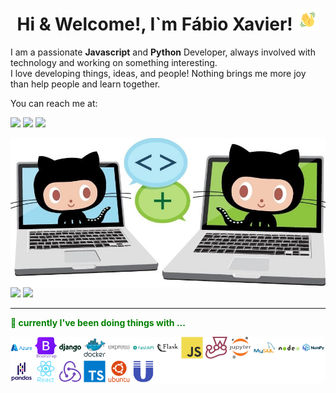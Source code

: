 <div style="text-align: center;">
  <h1>Hi & Welcome!, I`m Fábio Xavier! <img width="35px" src="images/wave.gif"></h1>
</div>

I am a passionate **Javascript** and **Python** Developer, always involved with technology and working on something interesting.  
I love developing things, ideas, and people! Nothing brings me more joy than help people and learn together.  
  
You can reach me at:

<a href = "mailto:fabio.xavier@live.com"><img src="https://img.shields.io/badge/-Email-%23333?style=for-the-badge&logo=microsoft-outlook&logoColor=white" target="_blank"/></a>
<a href="https://www.linkedin.com/in/fabionxavier/" target="_blank"><img src="https://img.shields.io/badge/-LinkedIn-%230077B5?style=for-the-badge&logo=linkedin&logoColor=white" target="_blank"/></a>
<a href="https://ondion.github.io/Portfolio/" target="_blank"><img src="https://img.shields.io/badge/-PORTFOLIO-%230077B5?style=for-the-badge&logo=github&color=yellow" target="_blank"/></a>


<img style="display: block;" width="750px" src="images/octocat.jpg" />
<div style="display: inline-block;">
  <img width="340px" src="https://github-readme-stats.vercel.app/api/top-langs/?username=Ondion&layout=compact" />
  <img width="408px" src="https://github-readme-stats.vercel.app/api?username=Ondion&show_icons=true" />
<div>

<hr>
<p style="color: green;"><strong>🔭 currently I've been doing things with ...</strong></p>
<div style="background: white; border-radius: 15px;">
  <img width="35px" src="images/azure-original-wordmark.svg" alt="azure icon"/>
  <img width="35px" src="images/bootstrap-original-wordmark.svg" alt="bootstrap icon"/>
  <img width="35px" src="images/django-plain-wordmark.svg" alt="django icon"/>
  <img width="35px" src="images/docker-original-wordmark.svg" alt="docker icon"/>
  <img width="35px" src="images/express-original-wordmark.svg" alt="express icon"/>
  <img width="35px" src="images/fastapi-original-wordmark.svg" alt="fastapi icon"/>
  <img width="35px" src="images/flask-original-wordmark.svg" alt="flask icon"/>
  <img width="35px" src="images/javascript-original.svg" alt="javascript icon"/>
  <img width="35px" src="images/jest-plain.svg" alt="jest icon"/>
  <img width="35px" src="images/jupyter-original-wordmark.svg" alt="jupyter icon"/>
  <img width="35px" src="images/mysql-original-wordmark.svg" alt="mysql icon"/>
  <img width="35px" src="images/nodejs-original-wordmark.svg" alt="nodejs icon"/>
  <img width="35px" src="images/numpy-original-wordmark.svg" alt="numpy icon"/>
  <img width="35px" src="images/pandas-original-wordmark.svg" alt="pandas icon"/>
  <img width="35px" src="images/react-original-wordmark.svg" alt="react icon"/>
  <img width="35px" src="images/redux-original.svg" alt="redux icon"/>
  <img width="35px" src="images/typescript-original.svg" alt="typescript icon"/>
  <img width="35px" src="images/ubuntu-plain-wordmark.svg" alt="ubuntu icon"/>
  <img width="35px" src="images/unix-original.svg" alt="unix icon"/>
</div>

